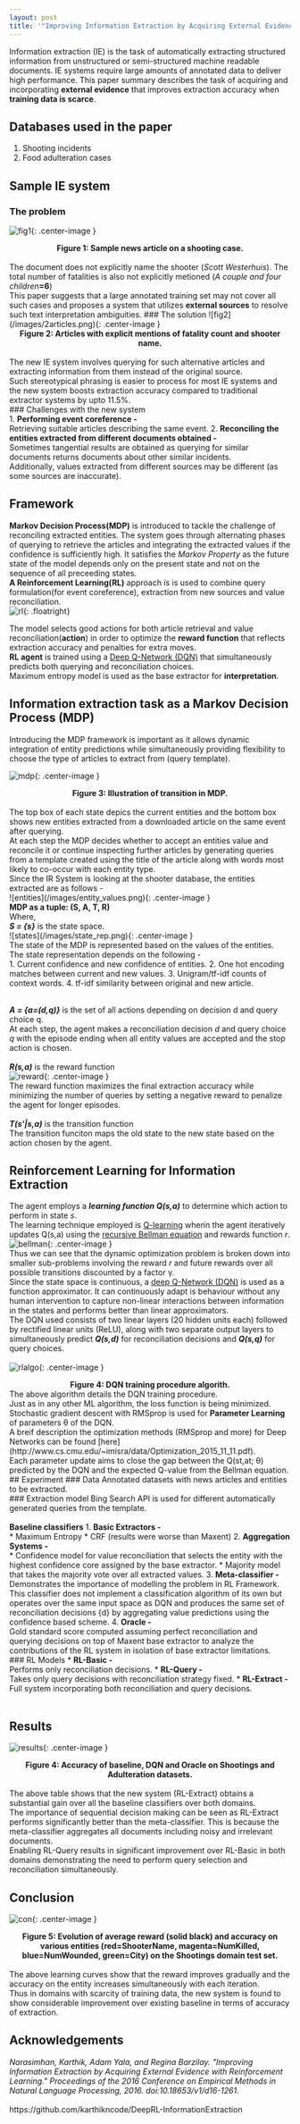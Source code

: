 ```yaml
---
layout: post
title: '"Improving Information Extraction by Acquiring External Evidence with Reinforcement Learning" Summary'
---
```


<style>
{% include blogposts.css %}
</style>

Information extraction (IE) is the task of automatically extracting structured information from unstructured or semi-structured machine readable documents. IE systems require large amounts of annotated data to deliver high performance. This paper summary describes the task of acquiring and incorporating <b>external evidence</b> that improves extraction accuracy when <b>training data is scarce</b>. 

## Databases used in the paper 
1. Shooting incidents
2. Food adulteration cases

## Sample IE system
### The problem

![fig1](/images/sample_news_article.png){: .center-image }
<center><b>Figure 1: Sample news article on a shooting case.</b></center>
<br>
The document does not explicitly name the shooter (<i>Scott Westerhuis</i>). The total number of fatalities is also not explicitly metioned (<i>A couple and four children</i><b>=6</b>) <br>
This paper suggests that a large annotated training set may not cover all such cases and proposes a system that utilizes <b>external sources</b> to resolve such text interpretation ambiguities.
### The solution
![fig2](/images/2articles.png){: .center-image }
<center><b>Figure 2: Articles with explicit mentions of fatality count and shooter name.</b></center>
<br>
The new IE system involves querying for such alternative articles and extracting information from them instead of the original source. <br>
Such stereotypical phrasing is easier to process for most IE systems and the new system boosts extraction accuracy compared to traditional extractor systems by upto 11.5%.<br>
### Challenges with the new system <br>
1. <b>Performing event coreference -</b><br>
	Retrieving suitable articles describing the same event.
2. <b>Reconciling the entities extracted from different documents obtained -</b><br>
	Sometimes tangential results are obtained as querying for similar documents returns documents about other similar incidents.<br>
	Additionally, values extracted from different sources may be different (as some sources are inaccurate).<br>
	
## Framework
<b>Markov Decision Process(MDP)</b> is introduced to tackle the challenge of reconciling extracted entities. The system goes through alternating phases of querying to retrieve the articles and integrating the extracted values if the confidence is sufficiently high. It satisfies the <i>Markov Property</i> as the future state of the model depends only on the present state and not on the sequence of all preceeding states.<br>
<b>A Reinforcement Learning(RL)</b> approach is is used to combine query formulation(for event coreference), extraction from new sources and value reconciliation.
<br>
![rl](/images/reinforcement_learning.png){: .floatright}

The model selects good actions for both article retrieval and value reconciliation(<b>action</b>) in order to optimize the <b>reward function</b> that reflects extraction accuracy and penalties for extra moves.<br>
<b>RL agent</b> is trained using a [Deep Q-Network (DQN)](https://deepmind.com/research/dqn/) that simultaneously predicts both querying and reconciliation choices.<br>
Maximum entropy model is used as the base extractor for <b>interpretation</b>.
<br>

## Information extraction task as a Markov Decision Process (MDP)
Introducing the MDP framework is important as it allows dynamic integration of entity predictions while simultaneously providing flexibility to choose the type of articles to extract from (query template).<br>

![mdp](/images/mdp_transition.png){: .center-image }
<center><b>Figure 3: Illustration of transition in MDP.</b></center>
<br>
The top box of each state depics the current entities and the bottom box shows new entities extracted from a downloaded article on the same event after querying.<br>
At each step the MDP decides whether to accept an entities value and reconcile it or continue inspecting further articles by generating queries from a template created using the title of the article along with words most likely to co-occur with each entity type.<br>
Since the IR System is looking at the shooter database, the entities extracted are as follows -<br>
![entities](/images/entity_values.png){: .center-image }
<br>
<b>MDP as a tuple: (S, A, T, R)</b><br>
Where, <br>
<i><b>S = {s}</b></i> is the state space.<br>
![states](/images/state_rep.png){: .center-image }
<br>
The state of the MDP is represented based on the values of the entities.<br>
The state representation depends on the following -<br>
1. Current confidence and new confidence of entities.
2. One hot encoding matches between current and new values.
3. Unigram/tf-idf counts of context words.
4. tf-idf similarity between original and new article.
<br><br>

<i><b>A = {a=(d,q)}</b></i> is the set of all actions depending on decision d and query choice q.<br>
At each step, the agent makes a reconciliation decision <i>d</i> and query choice <i>q</i> with the episode ending when all entity values are accepted and the stop action is chosen.<br><br>
<i><b>R(s,a)</b></i> is the reward function<br>
![reward](/images/reward_function.png){: .center-image }
<br>
The reward function maximizes the final extraction accuracy while minimizing the number of queries by setting a negative reward to penalize the agent for longer episodes.<br><br>
<i><b>T(s'|s,a)</b></i> is the transition function<br>
The transition funciton maps the old state to the new state based on the action chosen by the agent.<br>

## Reinforcement Learning for Information Extraction
The agent employs a <i><b>learning function Q(s,a)</b></i> to determine which action to perform in state <i>s</i>.<br>
The learning technique employed is [Q-learning](https://link.springer.com/article/10.1007/BF00992698) wherin the agent iteratively updates Q(s,a) using the [recursive Bellman equation](https://en.wikipedia.org/wiki/Bellman_equation) and rewards function <i>r</i>.<br>
![bellman](/images/bellman.png){: .center-image }
<br>
Thus we can see that the dynamic optimization problem is broken down into smaller sub-problems involving the reward <i>r</i> and future rewards over all possible transitions discounted by a factor γ.<br>
Since the state space is continuous, a [deep Q-Network (DQN)](https://deepmind.com/research/dqn/) is used as a function approximator. It can continuously adapt is behaviour without any human intervention to capture non-linear interactions  between information in the states and performs better than linear approximators.<br>
The DQN used consists of two linear layers (20 hidden units each) followed by rectified linear units (ReLU), along with two separate output layers to simultaneously predict <i><b>Q(s,d)</b></i> for reconciliation decisions and <i><b>Q(s,q)</b></i> for query choices.<br>
<br>
![rlalgo](/images/algorithm.png){: .center-image }
<br>
<center><b>Figure 4: DQN training procedure algorith.</b></center>
The above algorithm details the DQN training procedure.<br>
Just as in any other ML algorithm, the loss function is being minimized.<br>
Stochastic gradient descent with RMSprop is used for <b>Parameter Learning</b> of parameters θ of the DQN.<br>
A breif description the optimization methods (RMSprop and more) for Deep Networks can be found [here](http://www.cs.cmu.edu/~imisra/data/Optimization_2015_11_11.pdf).<br>
Each parameter update aims to close the gap between the Q(st,at; θ) predicted by the DQN and the expected Q-value from the Bellman equation.<br>
## Experiment
### Data
Annotated datasets with news articles and entities to be extracted.<br>
### Extraction model
Bing Search API is used for different automatically generated queries from the template.<br><br>
<b>Baseline classifiers</b>
1. <b>Basic Extractors -</b><br>
	* Maximum Entropy 
	* CRF (results were worse than Maxent)
2. <b>Aggregation Systems -</b><br>
	* Confidence model for value reconciliation that selects the entity with the highest confidence core assigned by the base extractor.
	* Majority model that takes the majority vote over all extracted values.
3. <b>Meta-classifier -</b><br> 
	Demonstrates the importance of modelling the problem in RL Framework.<br>
	This classifier does not implement a classification algorithm of its own but operates over the same input space as DQN and produces the same set of reconciliation decisions {d} by aggregating value predictions using the confidence based scheme.
4. <b>Oracle -</b><br>
	Gold standard score computed assuming perfect reconciliation and querying decisions on top of Maxent base extractor to analyze the contributions of the RL system in isolation of base extractor limitations.<br>
### RL Models
* <b>RL-Basic -</b><br>
	Performs only reconciliation decisions.
* <b>RL-Query -</b><br>
	Takes only query decisions with reconciliation strategy fixed.
* <b>RL-Extract -</b><br>
	Full system incorporating both reconciliation and query decisions.<br><br>

## Results
![results](/images/results.png){: .center-image }
<center><b>Figure 4: Accuracy of baseline, DQN and Oracle on Shootings and Adulteration datasets.</b></center>
<br>
The above table shows that the new system (RL-Extract) obtains a substantial gain over all the baseline classifiers over both domains.<br>
The importance of sequential decision making can be seen as RL-Extract performs significantly better than the meta-classifier. This is because the meta-classifier aggregates all documents including noisy and irrelevant documents.<br>
Enabling RL-Query results in significant improvement over RL-Basic in both domains demonstrating the need to perform query selection and reconciliation simultaneously.	
	
	
## Conclusion	
![con](/images/conclusion.png){: .center-image }
<center><b>Figure 5: Evolution of average reward (solid black) and accuracy on various entities (red=ShooterName, magenta=NumKilled, blue=NumWounded, green=City) on the Shootings domain test set.</b></center>
<br>	
The above learning curves show that the reward improves gradually and the accuracy on the entity increases simultaneously with each iteration.<br>
Thus in domains with scarcity of training data, the new system is found to show considerable improvement over existing baseline in terms of accuracy of extraction.<br>	
		
## Acknowledgements
<cite> 
Narasimhan, Karthik, Adam Yala, and Regina Barzilay. "Improving Information Extraction by Acquiring External Evidence with Reinforcement Learning." Proceedings of the 2016 Conference on Empirical Methods in Natural Language Processing, 2016. doi:10.18653/v1/d16-1261.
</cite>
<br> <br>
https://github.com/karthikncode/DeepRL-InformationExtraction





